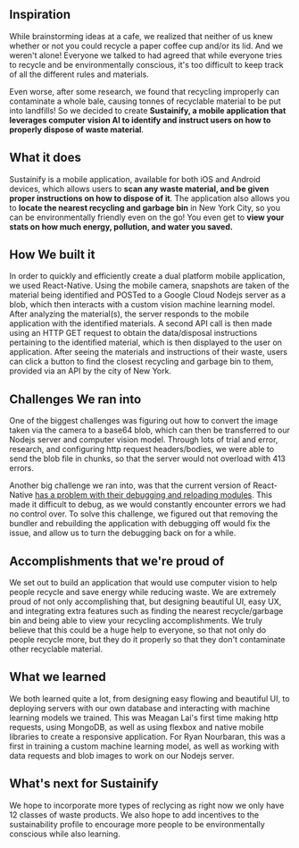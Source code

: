 ## Inspiration
While brainstorming ideas at a cafe, we realized that neither of us knew whether or not you could recycle a paper coffee cup and/or its lid. And we weren't alone! Everyone we talked to had agreed that while everyone tries to recycle and be environmentally conscious, it's too difficult to keep track of all the different rules and materials. 

Even worse, after some research, we found that recycling improperly can contaminate a whole bale, causing tonnes of recyclable material to be put into landfills! So we decided to create **Sustainify, a mobile application that leverages computer vision AI to identify and instruct users on how to properly dispose of waste material**.

## What it does
Sustainify is a mobile application, available for both iOS and Android devices, which allows users to **scan any waste material, and be given proper instructions on how to dispose of it**. The application also allows you to **locate the nearest recycling and garbage bin** in New York City, so you can be environmentally friendly even on the go! You even get to **view your stats on how much energy, pollution, and water you saved.**

## How We built it
In order to quickly and efficiently create a dual platform mobile application, we used React-Native. Using the mobile camera, snapshots are taken of the material being identified and POSTed to a Google Cloud Nodejs server as a blob, which then interacts with a custom vision machine learning model. After analyzing the material(s), the server responds to the mobile application with the identified materials. A second API call is then made using an HTTP GET request to obtain the data/disposal instructions pertaining to the identified material, which is then displayed to the user on application. After seeing the materials and instructions of their waste, users can click a button to find the closest recycling and garbage bin to them, provided via an API by the city of New York. 

## Challenges We ran into
One of the biggest challenges was figuring out how to convert the image taken via the camera to a base64 blob, which can then be transferred to our Nodejs server and computer vision model. Through lots of trial and error, research, and configuring http request headers/bodies, we were able to send the blob file in chunks, so that the server would not overload with 413 errors. 

Another big challenge we ran into, was that the current version of React-Native [has a problem with their debugging and reloading modules](https://github.com/facebook/react-native/issues/23235). This made it difficult to debug, as we would constantly encounter errors we had no control over. To solve this challenge, we figured out that removing the bundler and rebuilding the application with debugging off would fix the issue, and allow us to turn the debugging back on for a while.

## Accomplishments that we're proud of

We set out to build an application that would use computer vision to help people recycle and save energy while reducing waste. We are extremely proud of not only accomplishing that, but designing beautiful UI, easy UX, and integrating extra features such as finding the nearest recycle/garbage bin and being able to view your recycling accomplishments. We truly believe that this could be a huge help to everyone, so that not only do people recycle more, but they do it properly so that they don't contaminate other recyclable material.

## What we learned
We both learned quite a lot, from designing easy flowing and beautiful UI, to deploying servers with our own database and interacting with machine learning models we trained. This was Meagan Lai's first time making http requests, using MongoDB, as well as using flexbox and native mobile libraries to create a responsive application. For Ryan Nourbaran, this was a first in training a custom machine learning model, as well as working with data requests and blob images to work on our Nodejs server.


## What's next for Sustainify
We hope to incorporate more types of reclycing as right now we only have 12 classes of waste products. We also hope to add incentives to the sustainability profile to encourage more people to be environmentally conscious while also learning.
